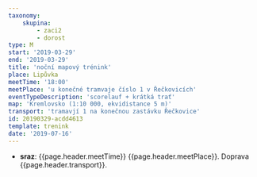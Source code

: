 ```yaml
---
taxonomy:
    skupina:
        - zaci2
        - dorost
type: M
start: '2019-03-29'
end: '2019-03-29'
title: 'noční mapový trénink'
place: Lipůvka
meetTime: '18:00'
meetPlace: 'u konečné tramvaje číslo 1 v Řečkovicích'
eventTypeDescription: 'scorelauf + krátká trať'
map: 'Kremlovsko (1:10 000, ekvidistance 5 m)'
transport: 'tramavjí 1 na konečnou zastávku Řečkovice'
id: 20190329-acdd4613
template: trenink
date: '2019-07-16'
---
```

* **sraz**: {{page.header.meetTime}} {{page.header.meetPlace}}. Doprava {{page.header.transport}}.
